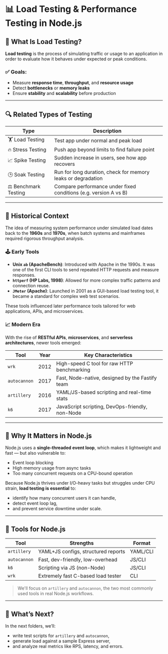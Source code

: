 # 📊 Load Testing & Performance Testing in Node.js

## 🎯 What Is Load Testing?

**Load testing** is the process of simulating traffic or usage to an application in order to evaluate how it behaves under expected or peak conditions.

### ✅ Goals:

- Measure **response time**, **throughput**, and **resource usage**
- Detect **bottlenecks** or **memory leaks**
- Ensure **stability** and **scalability** before production

---

## 🔍 Related Types of Testing

| Type                 | Description                                                      |
| -------------------- | ---------------------------------------------------------------- |
| 🏋️ Load Testing      | Test app under normal and peak load                              |
| 🔥 Stress Testing    | Push app beyond limits to find failure point                     |
| 📈 Spike Testing     | Sudden increase in users, see how app recovers                   |
| 🕒 Soak Testing      | Run for long duration, check for memory leaks or degradation     |
| ⚖️ Benchmark Testing | Compare performance under fixed conditions (e.g. version A vs B) |

---

## 🧠 Historical Context

The idea of measuring system performance under simulated load dates back to the **1960s** and **1970s**, when batch systems and mainframes required rigorous throughput analysis.

### 🕹️ Early Tools

- **Unix `ab` (ApacheBench)**: Introduced with Apache in the 1990s. It was one of the first CLI tools to send repeated HTTP requests and measure responses.
- **`httperf` (HP Labs, 1998)**: Allowed for more complex traffic patterns and connection reuse.
- **`JMeter` (Apache)**: Launched in 2001 as a GUI-based load testing tool, it became a standard for complex web test scenarios.

These tools influenced later performance tools tailored for web applications, APIs, and microservices.

### 📈 Modern Era

With the rise of **RESTful APIs**, **microservices**, and **serverless architectures**, newer tools emerged:

| Tool         | Year | Key Characteristics                             |
| ------------ | ---- | ----------------------------------------------- |
| `wrk`        | 2012 | High-speed C tool for raw HTTP benchmarking     |
| `autocannon` | 2017 | Fast, Node-native, designed by the Fastify team |
| `artillery`  | 2016 | YAML/JS-based scripting and real-time stats     |
| `k6`         | 2017 | JavaScript scripting, DevOps-friendly, non-Node |

---

## 🧪 Why It Matters in Node.js

Node.js uses a **single-threaded event loop**, which makes it lightweight and fast — but also vulnerable to:

- Event loop blocking
- High memory usage from async tasks
- Too many concurrent requests on a CPU-bound operation

Because Node.js thrives under I/O-heavy tasks but struggles under CPU strain, **load testing is essential** to:

- identify how many concurrent users it can handle,
- detect event loop lag,
- and prevent service downtime under scale.

---

## 🧰 Tools for Node.js

| Tool         | Strengths                           | Format   |
| ------------ | ----------------------------------- | -------- |
| `artillery`  | YAML+JS configs, structured reports | YAML/CLI |
| `autocannon` | Fast, dev-friendly, low-overhead    | JS/CLI   |
| `k6`         | Scripting via JS (non-Node)         | JS/CLI   |
| `wrk`        | Extremely fast C-based load tester  | CLI      |

> We'll focus on `artillery` and `autocannon`, the two most commonly used tools in real Node.js workflows.

---

## 📁 What’s Next?

In the next folders, we’ll:

- write test scripts for `artillery` and `autocannon`,
- generate load against a sample Express server,
- and analyze real metrics like RPS, latency, and errors.
